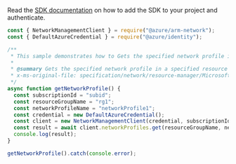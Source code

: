 Read the [SDK documentation](https://github.com/Azure/azure-sdk-for-js/blob/%40azure%2Farm-network_28.0.0/sdk/network/arm-network/README.md) on how to add the SDK to your project and authenticate.

```javascript
const { NetworkManagementClient } = require("@azure/arm-network");
const { DefaultAzureCredential } = require("@azure/identity");

/**
 * This sample demonstrates how to Gets the specified network profile in a specified resource group.
 *
 * @summary Gets the specified network profile in a specified resource group.
 * x-ms-original-file: specification/network/resource-manager/Microsoft.Network/stable/2021-08-01/examples/NetworkProfileGetConfigOnly.json
 */
async function getNetworkProfile() {
  const subscriptionId = "subid";
  const resourceGroupName = "rg1";
  const networkProfileName = "networkProfile1";
  const credential = new DefaultAzureCredential();
  const client = new NetworkManagementClient(credential, subscriptionId);
  const result = await client.networkProfiles.get(resourceGroupName, networkProfileName);
  console.log(result);
}

getNetworkProfile().catch(console.error);
```
